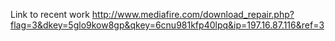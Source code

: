 Link to recent work
http://www.mediafire.com/download_repair.php?flag=3&dkey=5glo9kow8gp&qkey=6cnu981kfp40lpq&ip=197.16.87.116&ref=3
